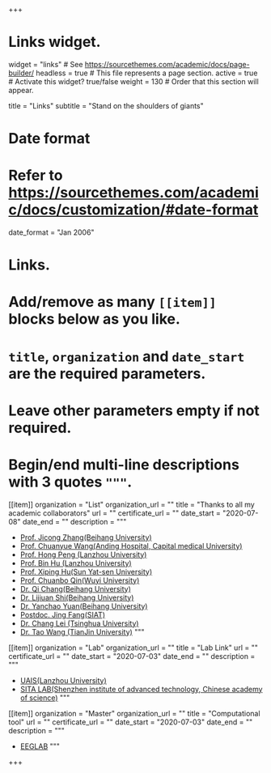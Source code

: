 +++
# Links widget.
widget = "links"  # See https://sourcethemes.com/academic/docs/page-builder/
headless = true  # This file represents a page section.
active = true  # Activate this widget? true/false
weight = 130  # Order that this section will appear.

title = "Links"
subtitle = "Stand on the shoulders of giants"

# Date format
#   Refer to https://sourcethemes.com/academic/docs/customization/#date-format
date_format = "Jan 2006"

# Links.
#   Add/remove as many `[[item]]` blocks below as you like.
#   `title`, `organization` and `date_start` are the required parameters.
#   Leave other parameters empty if not required.
#   Begin/end multi-line descriptions with 3 quotes `"""`.

[[item]]
  organization = "List"
  organization_url = ""
  title = "Thanks to all my academic collaborators"
  url = ""
  certificate_url = ""
  date_start = "2020-07-08"
  date_end = ""
  description = """
  * [Prof. Jicong Zhang(Beihang University)](http://www.moltemplate.org/)
  * [Prof. Chuanyue Wang(Anding Hospital, Capital medical University)](https://zenodo.org/record/545655)
  * [Prof. Hong Peng (Lanzhou University)](http://uais.lzu.edu.cn/?p=902)
  * [Prof. Bin Hu (Lanzhou University)](http://uais.lzu.edu.cn/?p=902)
  * [Prof. Xiping Hu(Sun Yat-sen University)](https://ise.sysu.edu.cn/teacher/teacher01/1393500.htm)
  * [Prof. Chuanbo Qin(Wuyi University)](https://ise.sysu.edu.cn/teacher/teacher01/1393500.htm)
  * [Dr. Qi Chang(Beihang University)](http://www.moltemplate.org/)
  * [Dr. Lijiuan Shi(Beihang University)](https://zenodo.org/record/545655)
  * [Dr. Yanchao Yuan(Beihang University)](https://zenodo.org/record/545655)
  * [Postdoc. Jing Fang(SIAT)](https://zenodo.org/record/545655)
  * [Dr. Chang Lei (Tsinghua University)](https://www.researchgate.net/profile/Chang-Lei-5) 
  * [Dr. Tao Wang (TianJin University)](https://www.researchgate.net/profile/Tao-Wang-211) 
  """
  
[[item]]
  organization = "Lab"
  organization_url = ""
  title = "Lab Link"
  url = ""
  certificate_url = ""
  date_start = "2020-07-03"
  date_end = ""
  description = """
  * [UAIS(Lanzhou University)](http://www.moltemplate.org/)
  * [SITA LAB(Shenzhen institute of advanced technology, Chinese academy of science)](https://www.siat.ac.cn/ptjs2016/sysypt2016/openlabs/rjkz/)
  """
  
  [[item]]
  organization = "Master"
  organization_url = ""
  title = "Computational tool"
  url = ""
  certificate_url = ""
  date_start = "2020-07-03"
  date_end = ""
  description = """
  * [EEGLAB](http://www.moltemplate.org/)
  """
  

+++
